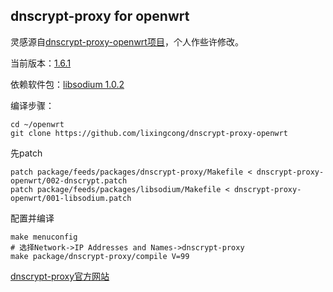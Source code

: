 ## dnscrypt-proxy for openwrt

灵感源自[dnscrypt-proxy-openwrt项目](https://github.com/damianorenfer/dnscrypt-proxy-openwrt)，个人作些许修改。

当前版本：[1.6.1](https://download.dnscrypt.org/dnscrypt-proxy)

依赖软件包：[libsodium 1.0.2](https://github.com/jedisct1/libsodium)

编译步骤：

	cd ~/openwrt
	git clone https://github.com/lixingcong/dnscrypt-proxy-openwrt

先patch

	patch package/feeds/packages/dnscrypt-proxy/Makefile < dnscrypt-proxy-openwrt/002-dnscrypt.patch
	patch package/feeds/packages/libsodium/Makefile < dnscrypt-proxy-openwrt/001-libsodium.patch
	
配置并编译

	make menuconfig
	# 选择Network->IP Addresses and Names->dnscrypt-proxy
	make package/dnscrypt-proxy/compile V=99


[dnscrypt-proxy官方网站](https://dnscrypt.org/)